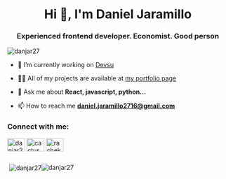 <h1 align="center">Hi 👋, I'm Daniel Jaramillo</h1>
<h3 align="center">Experienced frontend developer. Economist. Good person</h3>

<p align="left"> <img src="https://komarev.com/ghpvc/?username=danjar27&label=Profile%20views&color=0e75b6&style=flat" alt="danjar27" /> </p>

- 🔭 I’m currently working on [Devsu](https://devsu.com/)

- 👨‍💻 All of my projects are available at [my portfolio page](https://danjar-portolio.web.app/)

- 💬 Ask me about **React, javascript, python...**

- 📫 How to reach me **daniel.jaramillo2716@gmail.com**

<h3 align="left">Connect with me:</h3>
<p align="left">
<a href="https://linkedin.com/in/danjar27" target="blank"><img align="center" src="https://raw.githubusercontent.com/rahuldkjain/github-profile-readme-generator/master/src/images/icons/Social/linked-in-alt.svg" alt="danjar27" height="30" width="40" /></a>
<a href="https://twitter.com/cactuseseses" target="blank"><img align="center" src="https://raw.githubusercontent.com/rahuldkjain/github-profile-readme-generator/master/src/images/icons/Social/twitter.svg" alt="cactuseseses" height="30" width="40" /></a>
<a href="https://fb.com/rachekv" target="blank"><img align="center" src="https://raw.githubusercontent.com/rahuldkjain/github-profile-readme-generator/master/src/images/icons/Social/facebook.svg" alt="rachekv" height="30" width="40" /></a>
</p>

<div style="display:flex;">
<p>&nbsp;<img align="center" src="https://github-readme-stats.vercel.app/api?username=danjar27&show_icons=true&locale=en" alt="danjar27" /></p>

<p><img align="left" src="https://github-readme-stats.vercel.app/api/top-langs?username=danjar27&show_icons=true&locale=en&layout=compact" alt="danjar27" /></p>
</div>
